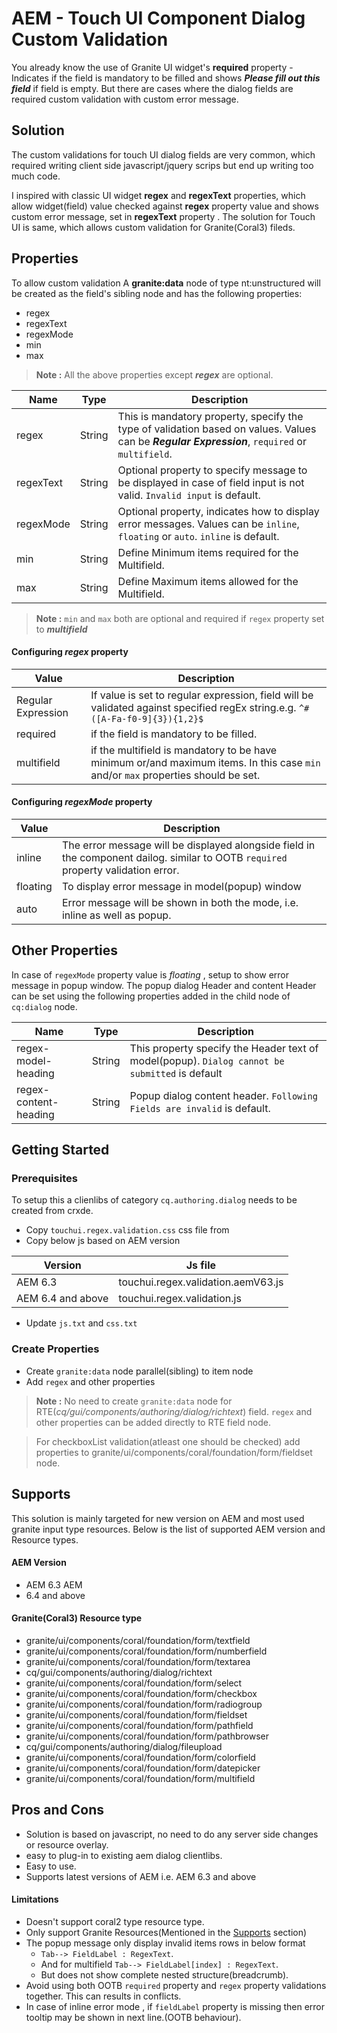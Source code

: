 
# AEM - Touch UI Component Dialog Custom Validation

You already know the use of Granite UI widget's **required** property - Indicates if the field is mandatory to be filled and shows ***Please fill out this field*** if field is empty. But there are cases where the dialog fields are required custom validation with custom error message.

## Solution

The custom validations for touch UI dialog fields are very common, which required writing client side javascript/jquery scrips but end up writing too much code. 

I inspired with classic UI widget **regex** and **regexText** properties, which allow widget(field) value checked against **regex** property value and shows custom error message, set in **regexText** property . 
The solution for Touch UI is same, which allows custom validation for Granite(Coral3) fileds.



## Properties

To allow custom validation A **granite:data** node of type nt:unstructured will be created as the field's sibling node and has the following properties:
 - regex 
 - regexText
 - regexMode
 - min
 - max
> **Note :** All the above properties except ***regex*** are optional.

|**Name**|**Type**|**Description**|
|--- |--- |--- |
|regex|String|This is mandatory property, specify the type of validation based on values. Values can be ***Regular Expression***, `required` or `multifield`.|
|regexText|String|Optional property to specify message to be displayed in case of field input is not valid. `Invalid input` is default. |
|regexMode|String|Optional property, indicates how to display error messages. Values can be `inline`, `floating` or `auto`. `inline` is default.|
|min|String|Define Minimum items required for the Multifield.|
|max|String|Define Maximum items allowed for the Multifield.|

> **Note :** `min` and `max` both are optional and required if `regex` property set to ***multifield***



#### Configuring *regex* property
|**Value**|**Description**|
|--- |--- |
|Regular Expression|If value is set to regular expression, field will be validated against specified regEx string.e.g. `^#([A-Fa-f0-9]{3}){1,2}$`|
|required|if the field is mandatory to be filled. |
|multifield|if the multifield is mandatory to be have minimum or/and maximum items. In this case `min` and/or `max` properties should be set.|

#### Configuring *regexMode* property
|**Value**|**Description**|
|--- |--- |
|inline|The error message will be displayed alongside field in the component dailog. similar to OOTB `required` property validation error.|
|floating|To display error message in model(popup) window |
|auto|Error message will be shown in both the mode, i.e. inline as well as popup.|

## Other Properties

In case of `regexMode`  property value is *floating* , setup to show error message in popup window. The popup dialog Header and content Header can be set using the following properties added in the child node of  `cq:dialog` node.

|**Name**|**Type**|**Description**|
|--- |--- |--- |
|regex-model-heading|String|This property specify the Header text of model(popup). `Dialog cannot be submitted` is default|
|regex-content-heading|String|Popup dialog content header. `Following Fields are invalid` is default. |

## Getting Started
### Prerequisites
To setup this a clienlibs of category `cq.authoring.dialog` needs to be created from crxde. 

 - Copy `touchui.regex.validation.css` css file from
 - Copy below js  based on AEM version

|**Version**|**Js file**|
|--- |--- |
|AEM 6.3|touchui.regex.validation.aemV63.js|
|AEM 6.4 and above|touchui.regex.validation.js|

 - Update `js.txt` and `css.txt` 

### Create Properties

 - Create `granite:data` node parallel(sibling) to item node
 - Add `regex` and other properties
  
>    **Note :** No need to create `granite:data` node for RTE(*cq/gui/components/authoring/dialog/richtext*) field.
>    `regex` and other properties can be added directly to RTE field node.

>   For checkboxList validation(atleast one should be checked) add properties to granite/ui/components/coral/foundation/form/fieldset node.

## Supports

This solution is mainly targeted for new version on AEM and most used granite input type resources. Below is the list of supported AEM version and Resource types.

#### AEM Version
 - AEM 6.3 AEM 
 - 6.4 and above

#### Granite(Coral3) Resource type
 - granite/ui/components/coral/foundation/form/textfield
 - granite/ui/components/coral/foundation/form/numberfield
 - granite/ui/components/coral/foundation/form/textarea
 - cq/gui/components/authoring/dialog/richtext
 - granite/ui/components/coral/foundation/form/select
 - granite/ui/components/coral/foundation/form/checkbox
 - granite/ui/components/coral/foundation/form/radiogroup
 - granite/ui/components/coral/foundation/form/fieldset
 - granite/ui/components/coral/foundation/form/pathfield
 - granite/ui/components/coral/foundation/form/pathbrowser
 - cq/gui/components/authoring/dialog/fileupload
 - granite/ui/components/coral/foundation/form/colorfield
 - granite/ui/components/coral/foundation/form/datepicker
 - granite/ui/components/coral/foundation/form/multifield



## Pros and Cons

 - Solution is based on javascript, no need to do any server side changes or
   resource overlay.
 - easy to plug-in to existing aem dialog clientlibs.
 - Easy to use.
 - Supports latest versions of AEM i.e. AEM 6.3 and above
 #### Limitations
 - Doesn't support coral2 type resource type.
 - Only support Granite Resources(Mentioned in the [Supports](#granitecoral3-resource-type) section)
 - The popup message only display invalid items rows in below format 
	 - `Tab--> FieldLabel : RegexText`. 
	 - And for multifield `Tab--> FieldLabel[index] : RegexText`. 
	 - But does not show complete nested structure(breadcrumb).
 - Avoid using both OOTB `required` property and `regex`  property validations together. This can results in conflicts.
 - In case of inline error mode , if `fieldLabel`  property is missing then error tooltip may be shown in next line.(OOTB behaviour).
